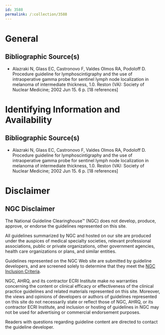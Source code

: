 ```yaml
---
id: 3588
permalink: /:collection/3588
---
```


# General

## Bibliographic Source(s)

- Alazraki N, Glass EC, Castronovo F, Valdes Olmos RA, Podoloff D. Procedure guideline for lymphoscintigraphy and the use of intraoperative gamma probe for sentinel lymph node localization in melanoma of intermediate thickness, 1.0. Reston (VA): Society of Nuclear Medicine; 2002 Jun 15. 6 p. [18 references]

# Identifying Information and Availability

## Bibliographic Source(s)

- Alazraki N, Glass EC, Castronovo F, Valdes Olmos RA, Podoloff D. Procedure guideline for lymphoscintigraphy and the use of intraoperative gamma probe for sentinel lymph node localization in melanoma of intermediate thickness, 1.0. Reston (VA): Society of Nuclear Medicine; 2002 Jun 15. 6 p. [18 references]

# Disclaimer

## NGC Disclaimer

The National Guideline Clearinghouse™ (NGC) does not develop, produce, approve, or endorse the guidelines represented on this site.

All guidelines summarized by NGC and hosted on our site are produced under the auspices of medical specialty societies, relevant professional associations, public or private organizations, other government agencies, health care organizations or plans, and similar entities.

Guidelines represented on the NGC Web site are submitted by guideline developers, and are screened solely to determine that they meet the [NGC Inclusion Criteria](/help-and-about/summaries/inclusion-criteria).

NGC, AHRQ, and its contractor ECRI Institute make no warranties concerning the content or clinical efficacy or effectiveness of the clinical practice guidelines and related materials represented on this site. Moreover, the views and opinions of developers or authors of guidelines represented on this site do not necessarily state or reflect those of NGC, AHRQ, or its contractor ECRI Institute, and inclusion or hosting of guidelines in NGC may not be used for advertising or commercial endorsement purposes.

Readers with questions regarding guideline content are directed to contact the guideline developer.

